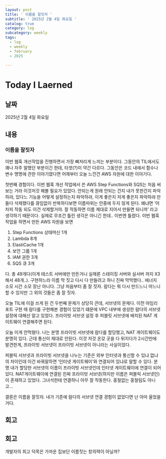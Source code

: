```yaml
---
layout: post
title: ' 이름을 잘짓자 '
subtitle: ' 2025년 2월 4일 화요일 '
catalog: true
category: log
subcategory: weekly
tags:
  - log
  - weekly
  - february
  - 2025

---
```


# Today I Laerned

## 날짜

2025년 2월 4일 화요일

## 내용

### 이름을 잘짓자

 이번 웹훅 개선작업을 진행하면서 가장 뼈저리게 느끼는 부분이다. 그동안의 TIL에서도 꽤나 자주 말했던 부분이긴 한데, 타겟(?)이 약간 다르다. 그동안은 코드 내에서 함수나 변수 명명에 관한 이야기였다면 어제부터 오늘 느낀건 AWS 자원에 대한 이야기다.

 첫번째 경험이다. 이번 웹훅 개선 작업에서 쓴 AWS Step Functions와 SQS는 처음 써보는 거라 이것저것 해볼 필요가 있었다. 안되는게 원래 안되는 건지 내가 못한건지 파악하랴, 있다느 기능을 어떻게 설정하는지 파악하랴, 이게 좋은지 저게 좋은지 파악하랴 만들다 삭제했다를 끊임없이 반복하다보면 이름따위는 안중에 두지 않게 된다. 왜냐면 ‘어차피 작동 되도 이건 삭제할거야. 잘 작동하면 이름 제대로 지어서 만들면 되니까’ 라고 생각하기 때문이다. 실제로 무조건 틀린 생각은 아니긴 한데.. 이번엔 틀렸다. 이번 웹훅 작업을 하면서 만든 AWS 자원을 보면 

1. Step Functions 상태머신 1개
2. Lambda 8개
3. ElastiCache 1개
4. 보안 그룹 1개
5. IAM 권한 3개
6. SQS 큐 3개

다.  총 49개다(이게 테스트 서버에만 만든거니 실제론 스테이징 서버와 실서버 까지 X3해서 48개..). 구현하느라 이름 막 짓고 다시 다 만들려고 하니 진짜 막막했다.. 에너지 소모 시간 소모 장난 아니다. 그냥 처음부터 좀 잘 짓자. 람다는 뭐 다시 만드느니 마느니 할 수 있지만 그 외의 것들은 좀 잘 짓자.

 오늘 TIL에 이걸 쓰게 된 건 두번째 문제가 상당히 큰데, 서브넷의 문제다. 이전 아임리포트 구현 때 람다를 구현해본 경험이 있었기 떄문에 VPC 내부에 생성한 람다의 서브넷 설정에 대해선 알고 있었다. 프라이빗 서브넷 설정 후 퍼블릿 서브넷에 배치된 NAT 게이트웨이 연결해주면 된다.

오늘 이게 안먹혔다. 나는 분명 프라이빗 서브넷에 람다를 할당했고, NAT 게이트웨이도 분명히 있다. 근데 통신이 제대로 안된다. 이것 저것 온갖 곳을 다 뒤지다가 2시간만에 발견한게, 프라이빗 서브넷이 프라이빗 서브넷이 아니라는 사실이었다.

 퍼블릭 서브넷과 프라이빗 서브넷을 나누는 기준은 외부 인터넷과 통신할 수 있냐 없냐의 차이인데 이건 바꿔말하면 ‘인터넷 게이트웨이’와 연결되어 있냐로 말할 수 있다. 분명 내가 할당한 서브넷의 이름이 프라이빗 서브넷인데 인터넷 게이트웨이에 연결이 되어있다. NAT게이트웨이에 연결된 진짜 프라이빗 서브넷(하지만 이름은 퍼블릭 서브넷인)이 존재하고 있었다. 그녀석한테 연결하니 아무 잘 작동한다. 홍철없는 홍철팀도 아니고…

 결론은 이름을 잘짓자. 내가 기존에 람다의 서브넷 연결 경험이 없었다면 난 아마 울었을거다.

## 회고

## 회고

개발자의 최고 덕목은 가까운 집보단 이름짓는 창의력이 아닐까?
